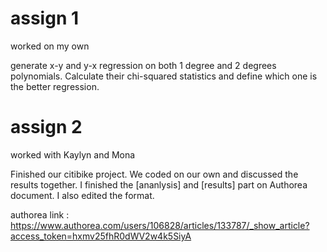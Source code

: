 # assign 1 
worked on my own

generate x-y and y-x regression on both 1 degree and 2 degrees polynomials. 
Calculate their chi-squared statistics and define which one is the better regression.

# assign 2
worked with Kaylyn and Mona

Finished our citibike project. We coded on our own and discussed the results together. 
I finished the [ananlysis] and [results] part on Authorea document. I also edited the format.

authorea link : https://www.authorea.com/users/106828/articles/133787/_show_article?access_token=hxmv25fhR0dWV2w4k5SiyA
